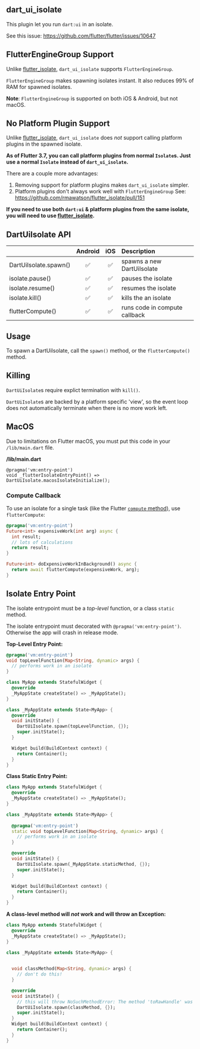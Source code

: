 ## dart_ui_isolate

This plugin let you run `dart:ui` in an isolate.

See this issue: https://github.com/flutter/flutter/issues/10647

## FlutterEngineGroup Support

Unlike [flutter_isolate](https://pub.dev/packages/flutter_isolate), `dart_ui_isolate` supports `FlutterEngineGroup`.

`FlutterEngineGroup` makes spawning isolates instant. It also reduces 99% of RAM for spawned isolates.

**Note**: `FlutterEngineGroup` is supported on both iOS & Android, but not macOS.

## No Platform Plugin Support

Unlike [flutter_isolate](https://pub.dev/packages/flutter_isolate), `dart_ui_isolate` does *not* support calling platform plugins in the spawned isolate. 

**As of Flutter 3.7, you can call platform plugins from normal `Isolate`s.  Just use a normal `Isolate` instead of `dart_ui_isolate`.**

There are a couple more advantages:
1. Removing support for platform plugins makes `dart_ui_isolate` simpler.
2. Platform plugins don't always work well with `FlutterEngineGroup` See: https://github.com/rmawatson/flutter_isolate/pull/151

**If you need to use both `dart:ui` & platform plugins from the same isolate, you will need to use [flutter_isolate](https://pub.dev/packages/flutter_isolate).**

## DartUiIsolate API

|                       |      Android       |         iOS          |             Description            |
| :-------------------- | :----------------: | :------------------: |  :-------------------------------- |
| DartUiIsolate.spawn() | :white_check_mark: |  :white_check_mark:  | spawns a new DartUiIsolate         |
| isolate.pause()       | :white_check_mark: |  :white_check_mark:  | pauses the isolate                 |
| isolate.resume()      | :white_check_mark: |  :white_check_mark:  | resumes the isolate                |
| isolate.kill()        | :white_check_mark: |  :white_check_mark:  | kills the an isolate               |
| flutterCompute()      | :white_check_mark: |  :white_check_mark:  | runs code in compute callback      |

## Usage

To spawn a DartUiIsolate, call the `spawn()` method, or the `flutterCompute()` method.

## Killing

`DartUiIsolate`s require explict termination with `kill()`.

`DartUiIsolate`s are backed by a platform specific 'view', so the event loop does not automatically terminate when there is no more work left.

## MacOS

Due to limitations on Flutter macOS, you must put this code in your `/lib/main.dart` file.

**/lib/main.dart**
```
@pragma('vm:entry-point')
void _flutterIsolateEntryPoint() => DartUiIsolate.macosIsolateInitialize();
```

### Compute Callback

To use an isolate for a single task (like the Flutter [`compute` method](https://api.flutter.dev/flutter/foundation/compute-constant.html)), use `flutterCompute`:

```dart
@pragma('vm:entry-point')
Future<int> expensiveWork(int arg) async {
  int result;
  // lots of calculations
  return result;
}

Future<int> doExpensiveWorkInBackground() async {
  return await flutterCompute(expensiveWork, arg);
}
```

## Isolate Entry Point

The isolate entrypoint must be a *top-level* function, or a class `static` method.

The isolate entrypoint must decorated with `@pragma('vm:entry-point')`. Otherwise the app will crash in release mode.

**Top-Level Entry Point:**

```dart
@pragma('vm:entry-point')
void topLevelFunction(Map<String, dynamic> args) {
  // performs work in an isolate
}

class MyApp extends StatefulWidget {
  @override
  _MyAppState createState() => _MyAppState();
}

class _MyAppState extends State<MyApp> {
  @override
  void initState() {
    DartUiIsolate.spawn(topLevelFunction, {});
    super.initState();
  }

  Widget build(BuildContext context) {
    return Container();
  }
}
```

**Class Static Entry Point:**

```dart
class MyApp extends StatefulWidget {
  @override
  _MyAppState createState() => _MyAppState();
}

class _MyAppState extends State<MyApp> {
  
  @pragma('vm:entry-point')
  static void topLevelFunction(Map<String, dynamic> args) {
    // performs work in an isolate
  }

  @override
  void initState() {
    DartUiIsolate.spawn(_MyAppState.staticMethod, {});
    super.initState();
  }

  Widget build(BuildContext context) {
    return Container();
  }
}
```

**A class-level method will *not* work and will throw an Exception:**

```dart
class MyApp extends StatefulWidget {
  @override
  _MyAppState createState() => _MyAppState();
}

class _MyAppState extends State<MyApp> {

  
  void classMethod(Map<String, dynamic> args) {
    // don't do this!
  }

  @override
  void initState() {
    // this will throw NoSuchMethodError: The method 'toRawHandle' was called on null.
    DartUiIsolate.spawn(classMethod, {}); 
    super.initState();
  }
  Widget build(BuildContext context) {
    return Container();
  }
}
```




